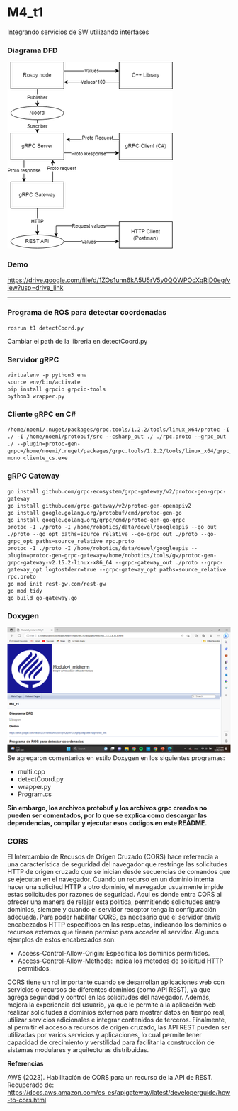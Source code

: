 # M4_t1
Integrando servicios de SW utilizando interfases

### Diagrama DFD
![Diagram](diagramas/DFD_Tarea_Interfases.drawio.png)

### Demo
https://drive.google.com/file/d/1ZOs1unn6kA5U5rV5y0QQWPOcXgRjD0eg/view?usp=drive_link

---
### Programa de ROS para detectar coordenadas
```
rosrun t1 detectCoord.py
```
Cambiar el path de la libreria en detectCoord.py

### Servidor gRPC
```
virtualenv -p python3 env
source env/bin/activate
pip install grpcio grpcio-tools
python3 wrapper.py
```

### Cliente gRPC en C#
```
/home/noemi/.nuget/packages/grpc.tools/1.2.2/tools/linux_x64/protoc -I ./ -I /home/noemi/protobuf/src --csharp_out ./ ./rpc.proto --grpc_out ./ --plugin=protoc-gen-grpc=/home/noemi/.nuget/packages/grpc.tools/1.2.2/tools/linux_x64/grpc_csharp_plugin
mono cliente_cs.exe
```

### gRPC Gateway
```
go install github.com/grpc-ecosystem/grpc-gateway/v2/protoc-gen-grpc-gateway
go install github.com/grpc-gateway/v2/protoc-gen-openapiv2
go install google.golang.org/protobuf/cmd/protoc-gen-go
go install google.golang.org/grpc/cmd/protoc-gen-go-grpc
protoc -I ./proto -I /home/robotics/data/devel/googleapis --go_out ./proto --go_opt paths=source_relative --go-grpc_out ./proto --go-grpc_opt paths=source_relative rpc.proto
protoc -I ./proto -I /home/robotics/data/devel/googleapis --plugin=protoc-gen-grpc-gateway=/home/robotics/tools/gw/protoc-gen-grpc-gateway-v2.15.2-linux-x86_64 --grpc-gateway_out ./proto --grpc-gateway_opt logtostderr=true --grpc-gateway_opt paths=source_relative rpc.proto
go mod init rest-gw.com/rest-gw
go mod tidy
go build go-gateway.go
```

### Doxygen
![Diagram](diagramas/dox_m4.png)
Se agregaron comentarios en estilo Doxygen en los siguientes programas:
* multi.cpp
* detectCoord.py
* wrapper.py
* Program.cs

<b>
Sin embargo, los archivos protobuf y los archivos grpc creados no pueden ser comentados, por lo que se explica como descargar las dependencias, compilar y ejecutar esos codigos en este README.
</b>

### CORS
El Intercambio de Recusos de Orígen Cruzado (CORS) hace referencia a una característica de seguridad del navegador que restringe las solicitudes HTTP de origen cruzado que se inician desde secuencias de comandos que se ejecutan en el navegador. Cuando un recurso en un dominio intenta hacer una solicitud HTTP a otro dominio, el navegador usualmente impide estas solicitudes por razones de seguridad. Aqui es donde entra CORS al ofrecer una manera de relajar esta política, permitiendo solicitudes entre dominios, siempre y cuando el servidor receptor tenga la configuración adecuada.
Para poder habilitar CORS, es necesario que el servidor envíe encabezados HTTP específicos en las respuetas, indicando los dominios o recursos externos que tienen permiso para acceder al servidor. Algunos ejemplos de estos encabezados son:
* Access-Control-Allow-Origin: Especifica los dominios permitidos.
* Access-Control-Allow-Methods: Indica los metodos de solicitud HTTP permitidos.

CORS tiene un rol importante cuando se desarrollan aplicaciones web con servicios o recursos de diferentes dominios (como API REST), ya que agrega seguridad y control en las solicitudes del navegador. Además, mejora la experiencia del usuario, ya que le permite a la aplicación web realizar solicitudes a dominios externos para mostrar datos en tiempo real, utilizar servicios adicionales e integrar contenidos de terceros. Finalmente, al permitir el acceso a recursos de origen cruzado, las API REST pueden ser utilizadas por varios servicios y aplicaciones, lo cual permite tener capacidad de crecimiento y verstilidad para facilitar la construcción de sistemas modulares y arquitecturas distribuidas.

<b>Referencias</b>

AWS (2023). Habilitación de CORS para un recurso de la API de REST. Recuperado de: https://docs.aws.amazon.com/es_es/apigateway/latest/developerguide/how-to-cors.html
